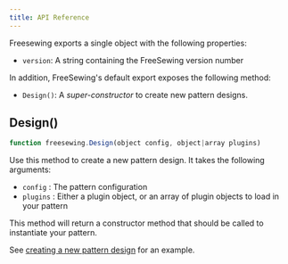 ```yaml
---
title: API Reference
---
```

Freesewing exports a single object with the following properties:

 - `version`: A string containing the FreeSewing version number

In addition, FreeSewing's default export exposes the following method:

 - `Design()`: A *super-constructor* to create new pattern designs.

## Design()

```js
function freesewing.Design(object config, object|array plugins)
```

Use this method to create a new pattern design. It takes the 
following arguments:

 - `config` : The pattern configuration
 - `plugins` : Either a plugin object, or an array of plugin objects
 to load in your pattern

<Tip>

This method will return a constructor method that should be called to 
instantiate your pattern. 

See [creating a new pattern design](/concepts/new-design) for an example.

</Tip>

<PrevNext next="/api/attributes" />
